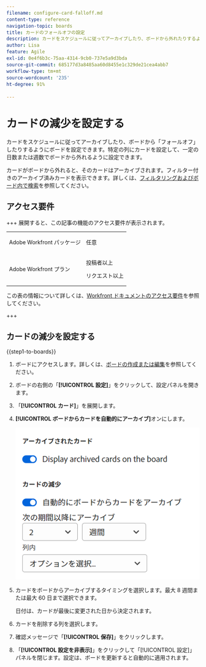 ```yaml
---
filename: configure-card-falloff.md
content-type: reference
navigation-topic: boards
title: カードのフォールオフの設定
description: カードをスケジュールに従ってアーカイブしたり、ボードから外れたりするようにボードを設定できます。
author: Lisa
feature: Agile
exl-id: 0e4f6b3c-75aa-4314-9cb0-737e5a9d3bda
source-git-commit: 685177d3a8485aa60d8455e1c329de21cea4abb7
workflow-type: tm+mt
source-wordcount: '235'
ht-degree: 91%

---
```


# カードの減少を設定する

カードをスケジュールに従ってアーカイブしたり、ボードから「フォールオフ」したりするようにボードを設定できます。特定の列にカードを設定して、一定の日数または週数でボードから外れるように設定できます。

カードがボードから外れると、そのカードはアーカイブされます。フィルター付きのアーカイブ済みカードを表示できます。詳しくは、[フィルタリングおよびボード内で検索](/help/quicksilver/agile/get-started-with-boards/filter-search-in-board.md)を参照してください。

## アクセス要件

+++ 展開すると、この記事の機能のアクセス要件が表示されます。

<table style="table-layout:auto"> 
 <col> 
 <col> 
 <tbody> 
  <tr> 
   <td role="rowheader">Adobe Workfront パッケージ</td> 
   <td> <p>任意</p> </td> 
  </tr> 
  <tr> 
   <td role="rowheader">Adobe Workfront プラン</td> 
   <td> 
   <p>投稿者以上</p> 
   <p>リクエスト以上</p>
   </td> 
  </tr> 
 </tbody> 
</table>

この表の情報について詳しくは、[Workfront ドキュメントのアクセス要件](/help/quicksilver/administration-and-setup/add-users/access-levels-and-object-permissions/access-level-requirements-in-documentation.md)を参照してください。

+++

## カードの減少を設定する

{{step1-to-boards}}

1. ボードにアクセスします。詳しくは、[ボードの作成または編集](../../agile/get-started-with-boards/create-edit-board.md)を参照してください。
1. ボードの右側の「**[!UICONTROL 設定]**」をクリックして、設定パネルを開きます。
1. 「**[!UICONTROL カード]**」を展開します。
1. **[!UICONTROL ボードからカードを自動的にアーカイブ]**&#x200B;オンにします。

   ![カードの減少設定](assets/card-falloff-switch.png)

1. カードをボードからアーカイブするタイミングを選択します。最大 8 週間または最大 60 日まで選択できます。

   日付は、カードが最後に変更された日から決定されます。

1. カードを削除する列を選択します。
1. 確認メッセージで「**[!UICONTROL 保存]**」をクリックします。
1. 「**[!UICONTROL 設定を非表示]**」をクリックして「[!UICONTROL 設定]」パネルを閉じます。設定は、ボードを更新すると自動的に適用されます。
